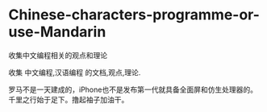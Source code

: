 # Chinese-characters-programme-or-use-Mandarin

收集中文编程相关的观点和理论


收集 中文编程,汉语编程 的文档,观点,理论.


罗马不是一天建成的，iPhone也不是发布第一代就具备全面屏和仿生处理器的。
千里之行始于足下。撸起袖子加油干。

